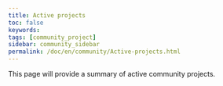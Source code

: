 ```yaml
---
title: Active projects
toc: false
keywords:
tags: [community_project]
sidebar: community_sidebar
permalink: /doc/en/community/Active-projects.html
---
```


This page will provide a summary of active community projects.
